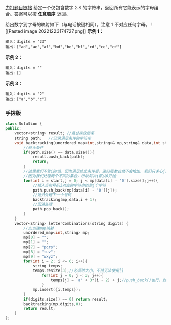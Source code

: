 [力扣题目链接](https://leetcode.cn/problems/letter-combinations-of-a-phone-number/)
给定一个仅包含数字 `2-9` 的字符串，返回所有它能表示的字母组合。答案可以按 **任意顺序** 返回。

给出数字到字母的映射如下（与电话按键相同）。注意 1 不对应任何字母。
![[Pasted image 20221223174727.png]]
**示例 1：**
```
输入：digits = "23"
输出：["ad","ae","af","bd","be","bf","cd","ce","cf"]
```

**示例 2：**
```
输入：digits = ""
输出：[]
```

**示例 3：**
```
输入：digits = "2"
输出：["a","b","c"]
```

### 手搓版
```c++
class Solution {
public:
    vector<string> result; //最总存放结果
    string path;   //记录满足条件的字符串
    void backtracking(unordered_map<int,string>& mp,string& data,int start){
        //终止条件
        if(path.size() == data.size()){
            result.push_back(path);
            return;
        }
        //这里我们不管i的值，因为满足终止条件后，递归层数自然不会增加，我们只关心j的值
        //因为我们处理两个不同的集合，所以每次j都从0开始
        for(int i = start,j = 0; j < mp[data[i] - '0'].size();j++){
	        //插入当前号码i对应的字符串的第j个字符
            path.push_back(mp[data[i] - '0'][j]);
            //递归处理下一个号码
            backtracking(mp,data,i + 1);
            //回溯处理
            path.pop_back();
        }
    }
    vector<string> letterCombinations(string digits) {
        //先创建map映射
        unordered_map<int,string> mp;
        mp[0] = "";
        mp[1] = "";
        mp[7] = "pqrs";
        mp[8] = "tuv";
        mp[9] = "wxyz";
        for(int i = 2; i <= 6; i++){
            string temps;
            temps.resize(3);//必须给大小，不然无法使用[]
                for(int j = 0; j < 3; j++){
                    temps[j] = 'a' + 3*(i - 2) + j;//push_back()也行，就不用resize
                }
            mp.insert({i,temps});
        }
        if(digits.size() == 0) return result;
        backtracking(mp,digits,0);
        return result;
    }
};
```